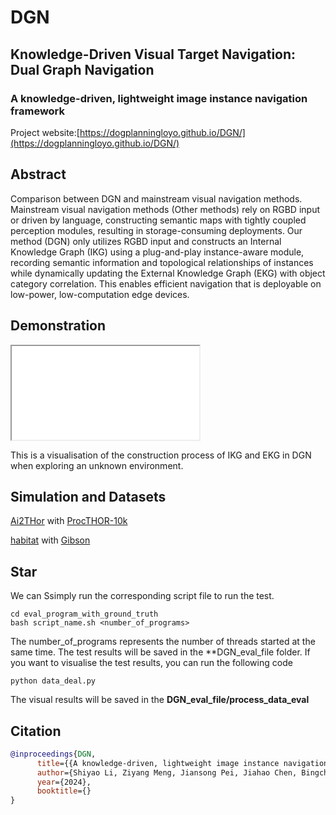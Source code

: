 # DGN

## Knowledge-Driven Visual Target Navigation: Dual Graph Navigation

### A knowledge-driven, lightweight image instance navigation framework

Project website:[https://dogplanningloyo.github.io/DGN/](https://dogplanningloyo.github.io/DGN/)

## Abstract

Comparison between DGN and mainstream visual navigation methods. Mainstream visual navigation methods (Other methods) rely on RGBD input or driven by language, constructing semantic maps with tightly coupled perception modules, resulting in storage-consuming deployments. Our method (DGN) only utilizes RGBD input and constructs an Internal Knowledge Graph (IKG) using a plug-and-play instance-aware module, recording semantic information and topological relationships of instances while dynamically updating the External Knowledge Graph (EKG) with object category correlation. This enables efficient navigation that is deployable on low-power, low-computation edge devices.

## Demonstration

<iframe  src="./Material_files/process_visual.avi"></iframe>

This is a visualisation of the construction process of IKG and EKG in DGN when exploring an unknown environment.

## Simulation and Datasets

 [Ai2THor](https://ai2thor.allenai.org/) with [ProcTHOR-10k](https://github.com/allenai/procthor-10k)

 [habitat](https://github.com/facebookresearch/habitat-sim) with [Gibson](http://gibsonenv.stanford.edu/database/)

## Star

We can Ssimply run the corresponding script file to run the test.

```
cd eval_program_with_ground_truth
bash script_name.sh <number_of_programs>
```

The number_of_programs represents the number of threads started at the same time.
The test results will be saved in the **DGN_eval_file folder.
If you want to visualise the test results, you can run the following code
```
python data_deal.py
```
The visual results will be saved in the **DGN_eval_file/process_data_eval**

## Citation
```Bibtex
@inproceedings{DGN,
      title={{A knowledge-driven, lightweight image instance navigation framework}},
      author={Shiyao Li, Ziyang Meng, Jiansong Pei, Jiahao Chen, Bingcheng Dong, Guangsheng Li, Shenglan Liu, Feilong Wang}
      year={2024},
      booktitle={}
}
```